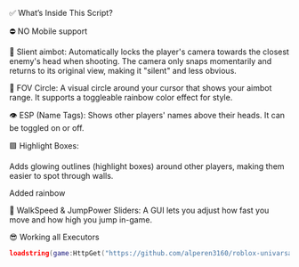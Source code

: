 ✅ What’s Inside This Script?

⛔ NO Mobile support

🎯 Slient aimbot:
Automatically locks the player's camera towards the closest enemy's head when shooting. The camera only snaps momentarily and returns to its original view, making it "silent" and less obvious.

🔴 FOV Circle:
A visual circle around your cursor that shows your aimbot range. It supports a toggleable rainbow color effect for style.

👁️ ESP (Name Tags):
Shows other players' names above their heads. It can be toggled on or off.

🟪 Highlight Boxes:

Adds glowing outlines (highlight boxes) around other players, making them easier to spot through walls.

Added rainbow

🏃 WalkSpeed & JumpPower Sliders:
A GUI lets you adjust how fast you move and how high you jump in-game.

😎 Working all Executors

```lua
loadstring(game:HttpGet("https://github.com/alperen3160/roblox-univarsal-slient-aimbot/raw/refs/heads/main/slient.lua"))()
```
